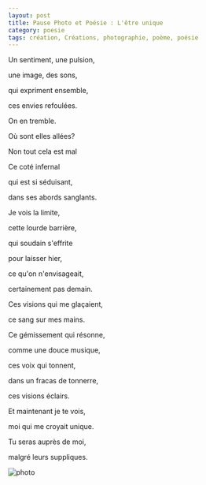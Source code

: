 ```yaml
---
layout: post
title: Pause Photo et Poésie : L'être unique
category: poesie
tags: création, Créations, photographie, poème, poésie
---
```


Un sentiment, une pulsion,

une image, des sons,

qui expriment ensemble,

ces envies refoulées.

On en tremble.

Où sont elles allées?

Non tout cela est mal

Ce coté infernal

qui est si séduisant,

dans ses abords sanglants.

Je vois la limite,

cette lourde barrière,

qui soudain s'effrite

pour laisser hier,

ce qu'on n'envisageait,

certainement pas demain.

Ces visions qui me glaçaient,

ce sang sur mes mains.

Ce gémissement qui résonne,

comme une douce musique,

ces voix qui tonnent,

dans un fracas de tonnerre,

ces visions éclairs.

Et maintenant je te vois,

moi qui me croyait unique.

Tu seras auprès de moi,

malgré leurs suppliques.

![photo](https://filedn.eu/llqi9IBxlYouGRXYG2xlROb/img/2020/poesieetreunique.jpg)